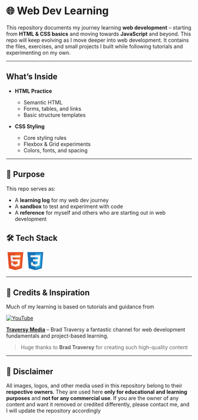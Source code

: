 # 🌐 Web Dev Learning

This repository documents my journey learning **web development** – starting from **HTML & CSS basics** and moving towards **JavaScript** and beyond. This repo will keep evolving as I move deeper into web development.
It contains the files, exercises, and small projects I built while following tutorials and experimenting on my own.

---

##  What’s Inside

- **HTML Practice**  
  - Semantic HTML  
  - Forms, tables, and links  
  - Basic structure templates  

- **CSS Styling**  
  - Core styling rules  
  - Flexbox & Grid experiments  
  - Colors, fonts, and spacing  
---

## 🎯 Purpose

This repo serves as:
-  A **learning log** for my web dev journey  
-  A **sandbox** to test and experiment with code  
-  A **reference** for myself and others who are starting out in web development

## 🛠 Tech Stack

<p align="left">
  <img src="https://raw.githubusercontent.com/devicons/devicon/master/icons/html5/html5-original.svg" alt="HTML5" width="50" height="50"/>
  <img src="https://raw.githubusercontent.com/devicons/devicon/master/icons/css3/css3-original.svg" alt="CSS3" width="50" height="50"/>
</p>


---

## 📖 Credits & Inspiration

Much of my learning is based on tutorials and guidance from  

[<img src="https://upload.wikimedia.org/wikipedia/commons/b/b8/YouTube_Logo_2017.svg" alt="YouTube" width="120"/>](https://www.youtube.com/c/TraversyMedia)  

**[Traversy Media](https://www.youtube.com/c/TraversyMedia)** –  Brad Traversy
a fantastic channel for web development fundamentals and project-based learning.  

> Huge thanks to **Brad Traversy** for creating such high-quality content


---

## 📜 Disclaimer

All images, logos, and other media used in this repository belong to their **respective owners**.
They are used here **only for educational and learning purposes** and **not for any commercial use**.
If you are the owner of any content and want it removed or credited differently, please contact me, and I will update the repository accordingly
